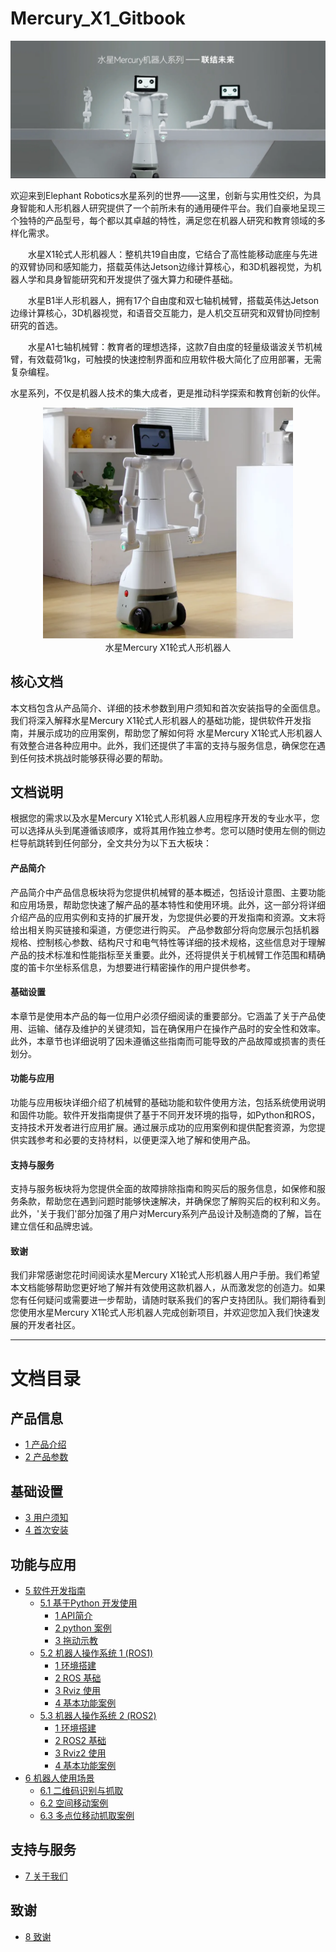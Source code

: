 # Mercury_X1_Gitbook

<center>
<img src =./resources/introduction/introduction-cn.png
width ="800"  align = "center">
</center>
<br>
欢迎来到Elephant Robotics水星系列的世界——这里，创新与实用性交织，为具身智能和人形机器人研究提供了一个前所未有的通用硬件平台。我们自豪地呈现三个独特的产品型号，每个都以其卓越的特性，满足您在机器人研究和教育领域的多样化需求。

&emsp;&emsp;水星X1轮式人形机器人：整机共19自由度，它结合了高性能移动底座与先进的双臂协同和感知能力，搭载英伟达Jetson边缘计算核心，和3D机器视觉，为机器人学和具身智能研究和开发提供了强大算力和硬件基础。

&emsp;&emsp;水星B1半人形机器人，拥有17个自由度和双七轴机械臂，搭载英伟达Jetson边缘计算核心，3D机器视觉，和语音交互能力，是人机交互研究和双臂协同控制研究的首选。

&emsp;&emsp;水星A1七轴机械臂：教育者的理想选择，这款7自由度的轻量级谐波关节机械臂，有效载荷1kg，可触摸的快速控制界面和应用软件极大简化了应用部署，无需复杂编程。

水星系列，不仅是机器人技术的集大成者，更是推动科学探索和教育创新的伙伴。

<center>
<img src="./resources/1-ProductIntroduction/image/robot.png" width="400" height="auto" />
<br>
水星Mercury X1轮式人形机器人</center>

核心文档
---

本文档包含从产品简介、详细的技术参数到用户须知和首次安装指导的全面信息。我们将深入解释水星Mercury X1轮式人形机器人的基础功能，提供软件开发指南，并展示成功的应用案例，帮助您了解如何将 水星Mercury X1轮式人形机器人有效整合进各种应用中。此外，我们还提供了丰富的支持与服务信息，确保您在遇到任何技术挑战时能够获得必要的帮助。

文档说明
---

根据您的需求以及水星Mercury X1轮式人形机器人应用程序开发的专业水平，您可以选择从头到尾遵循该顺序，或将其用作独立参考。您可以随时使用左侧的侧边栏导航跳转到任何部分，全文共分为以下五大板块：

#### 产品简介
产品简介中产品信息板块将为您提供机械臂的基本概述，包括设计意图、主要功能和应用场景，帮助您快速了解产品的基本特性和使用环境。此外，这一部分将详细介绍产品的应用实例和支持的扩展开发，为您提供必要的开发指南和资源。文末将给出相关购买链接和渠道，方便您进行购买。
产品参数部分将向您展示包括机器规格、控制核心参数、结构尺寸和电气特性等详细的技术规格，这些信息对于理解产品的技术标准和性能指标至关重要。此外，还将提供关于机械臂工作范围和精确度的笛卡尔坐标系信息，为想要进行精密操作的用户提供参考。

#### 基础设置
本章节是使用本产品的每一位用户必须仔细阅读的重要部分。它涵盖了关于产品使用、运输、储存及维护的关键须知，旨在确保用户在操作产品时的安全性和效率。此外，本章节也详细说明了因未遵循这些指南而可能导致的产品故障或损害的责任划分。


#### 功能与应用
功能与应用板块详细介绍了机械臂的基础功能和软件使用方法，包括系统使用说明和固件功能。软件开发指南提供了基于不同开发环境的指导，如Python和ROS，支持技术开发者进行应用扩展。通过展示成功的应用案例和提供配套资源，为您提供实践参考和必要的支持材料，以便更深入地了解和使用产品。

#### 支持与服务
支持与服务板块将为您提供全面的故障排除指南和购买后的服务信息，如保修和服务条款，帮助您在遇到问题时能够快速解决，并确保您了解购买后的权利和义务。此外，'关于我们'部分加强了用户对Mercury系列产品设计及制造商的了解，旨在建立信任和品牌忠诚。

#### 致谢
我们非常感谢您花时间阅读水星Mercury X1轮式人形机器人用户手册。我们希望本文档能够帮助您更好地了解并有效使用这款机器人，从而激发您的创造力。如果您有任何疑问或需要进一步帮助，请随时联系我们的客户支持团队。我们期待看到您使用水星Mercury X1轮式人形机器人完成创新项目，并欢迎您加入我们快速发展的开发者社区。



---

# 文档目录

## 产品信息

* [1 产品介绍](1-ProductIntroduction/README.md)
* [2 产品参数](2-ProductFeature/README.md)

## 基础设置

* [3 用户须知](3-UserNotes/README.md) <br>
* [4 首次安装](4-FirstInstallAndUse/README.md)

## 功能与应用

* [5 软件开发指南](6-SDKDevelopment/README.md)
  * [5.1 基于Python 开发使用](6-SDKDevelopment/6.1-Python/README.md)
    * [1 API简介](6-SDKDevelopment/6.1-Python/6.1.2-ApplicationBasePython.md)
    * [2 python 案例](6-SDKDevelopment/6.1-Python/6.1.3-PythonDemo.md)
    * [3 拖动示教](6-SDKDevelopment/6.1-Python/6.1.4-Drag_teach.md)
  * [5.2 机器人操作系统 1 (ROS1) ](6-SDKDevelopment/6.2-ROS1/README.md)
    * [1 环境搭建](6-SDKDevelopment/6.2-ROS1/6.2.1-EnvironmentBuilding.md)
    * [2 ROS 基础](6-SDKDevelopment/6.2-ROS1/6.2.2-ROS_Basics.md)
    * [3 Rviz 使用](6-SDKDevelopment/6.2-ROS1/6.2.3-RvizIntroduction.md)
    * [4 基本功能案例](6-SDKDevelopment/6.2-ROS1/6.2.4-BasicFunction.md)
  * [5.3 机器人操作系统 2 (ROS2)](6-SDKDevelopment/6.3-ROS2/README.md)
    * [1 环境搭建](6-SDKDevelopment/6.3-ROS2/6.3.1-EnvironmentBuilding.md)
    * [2 ROS2 基础](6-SDKDevelopment/6.3-ROS2/6.3.2-ROS2_Basics.md)
    * [3 Rviz2 使用](6-SDKDevelopment/6.3-ROS2/6.3.3-Rviz2Introduction.md)
    * [4 基本功能案例](6-SDKDevelopment/6.3-ROS2/6.3.4-BasicFunction.md)
* [6 机器人使用场景](7-ExamplesRobotsUsing/README.md)
  * [6.1 二维码识别与抓取](7-ExamplesRobotsUsing/7.1-stag_detect.md)<br>
  * [6.2 空间移动案例](7-ExamplesRobotsUsing/7.2-robot_move.md)<br>
  * [6.3 多点位移动抓取案例](7-ExamplesRobotsUsing/7.3-move_and_catch.md)<br>
  
## 支持与服务

  * [7 关于我们](8-AboutUs/README.md)

## 致谢

  - [8 致谢](9-Acknowledgments/README.md)
